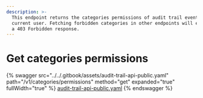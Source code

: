 ```yaml
---
description: >-
  This endpoint returns the categories permissions of audit trail events for the
  current user. Fetching forbidden categories in other endpoints will end up in
  a 403 Forbidden response.
---
```


# Get categories permissions

{% swagger src="../../.gitbook/assets/audit-trail-api-public.yaml" path="/v1/categories/permissions" method="get" expanded="true" fullWidth="true" %}
[audit-trail-api-public.yaml](../../.gitbook/assets/audit-trail-api-public.yaml)
{% endswagger %}
